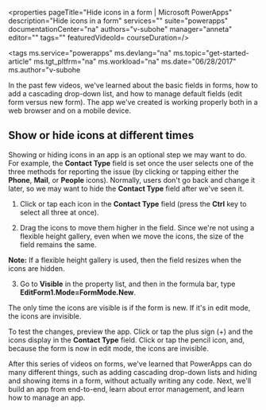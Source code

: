 <properties
   pageTitle="Hide icons in a form | Microsoft PowerApps"
   description="Hide icons in a form"
   services=""
   suite="powerapps"
   documentationCenter="na"
   authors="v-subohe"
   manager="anneta"
   editor=""
   tags=""
   featuredVideoId=
   courseDuration=/>

<tags
   ms.service="powerapps"
   ms.devlang="na"
   ms.topic="get-started-article"
   ms.tgt_pltfrm="na"
   ms.workload="na"
   ms.date="06/28/2017"
   ms.author="v-subohe

In the past few videos, we've learned about the basic fields in forms, how to add a cascading drop-down list, and how to manage default fields (edit form versus new form). The app we've created is working properly both in a web browser and on a mobile device.

## Show or hide icons at different times ##
Showing or hiding icons in an app is an optional step we may want to do. For example, the **Contact Type** field is set once the user selects one of the three methods for reporting the issue (by clicking or tapping either the **Phone**, **Mail**, or **People** icons). Normally, users don't go back and change it later, so we may want to hide the **Contact Type** field after we've seen it.

1. Click or tap each icon in the **Contact Type** field (press the **Ctrl** key to select all three at once).

2. Drag the icons to move them higher in the field. Since we're not using a flexible height gallery, even when we move the icons, the size of the field remains the same.

  **Note:** If a flexible height gallery is used, then the field resizes when the icons are hidden.

3. Go to **Visible** in the property list, and then in the formula bar, type **EditForm1.Mode=FormMode.New**.

The only time the icons are visible is if the form is new. If it's in edit mode, the icons are invisible.

To test the changes, preview the app. Click or tap the plus sign (+) and the icons display in the **Contact Type** field. Click or tap the pencil icon, and, because the form is now in edit mode, the icons are invisible.

After this series of videos on forms, we've learned that PowerApps can do many different things, such as adding cascading drop-down lists and hiding and showing items in a form, without actually writing any code. Next, we'll build an app from end-to-end, learn about error management, and learn how to manage an app.
